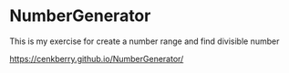 # NumberGenerator
This is my exercise for create a number range and find divisible number


https://cenkberry.github.io/NumberGenerator/
